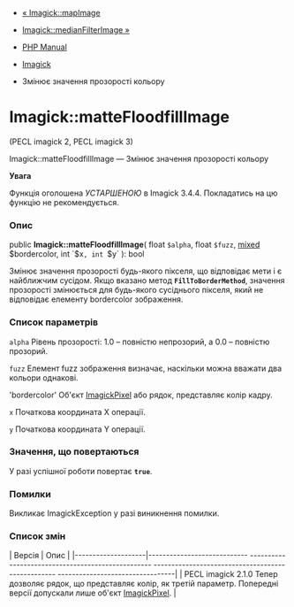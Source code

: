 - [« Imagick::mapImage](imagick.mapimage.md)
- [Imagick::medianFilterImage »](imagick.medianfilterimage.md)

- [PHP Manual](index.md)
- [Imagick](class.imagick.md)
- Змінює значення прозорості кольору

# Imagick::matteFloodfillImage

(PECL imagick 2, PECL imagick 3)

Imagick::matteFloodfillImage — Змінює значення прозорості кольору

**Увага**

Функція оголошена *УСТАРШЕНОЮ* в Imagick 3.4.4. Покладатись на цю
функцію не рекомендується.

### Опис

public **Imagick::matteFloodfillImage**(
float `$alpha`,
float `$fuzz`,
[mixed](language.types.declarations.md#language.types.declarations.mixed)
$bordercolor,
int `$x`,
int `$y`
): bool

Змінює значення прозорості будь-якого пікселя, що відповідає
мети і є найближчим сусідом. Якщо вказано метод
**`FillToBorderMethod`**, значення прозорості змінюється для будь-якого
сусіднього пікселя, який не відповідає елементу bordercolor
зображення.

### Список параметрів

`alpha`
Рівень прозорості: 1.0 – повністю непрозорий, а 0.0 – повністю
прозорий.

`fuzz`
Елемент fuzz зображення визначає, наскільки можна вважати два
кольори однакові.

'bordercolor'
Об'єкт [ImagickPixel](class.imagickpixel.md) або рядок,
представляє колір кадру.

`x`
Початкова координата X операції.

`y`
Початкова координата Y операції.

### Значення, що повертаються

У разі успішної роботи повертає **`true`**.

### Помилки

Викликає ImagickException у разі виникнення помилки.

### Список змін

| Версія | Опис |
|--------------------|---------------------------- -------------------------------------------------- -------------------------------------------------- ---------------------------------|
| PECL imagick 2.1.0 Тепер дозволяє рядок, що представляє колір, як третій параметр. Попередні версії допускали лише об'єкт [ImagickPixel](class.imagickpixel.md). |
